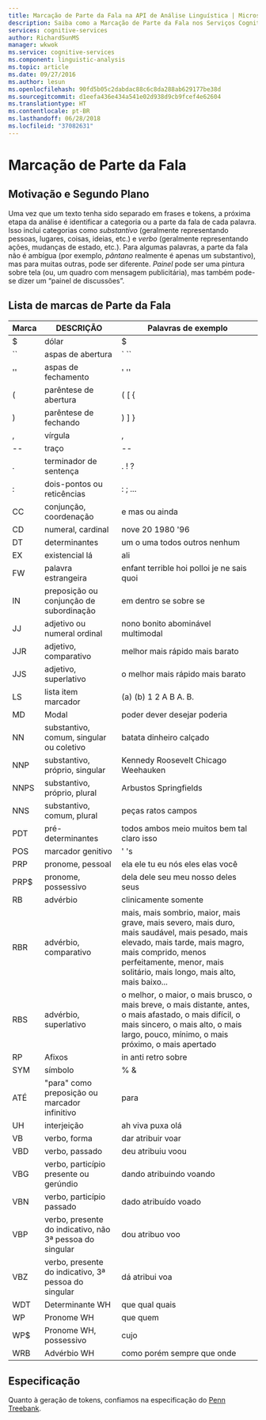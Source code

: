 ```yaml
---
title: Marcação de Parte da Fala na API de Análise Linguística | Microsoft Docs
description: Saiba como a Marcação de Parte da Fala nos Serviços Cognitivos da Microsoft identifica a categoria ou parte da fala de cada palavra do texto.
services: cognitive-services
author: RichardSunMS
manager: wkwok
ms.service: cognitive-services
ms.component: linguistic-analysis
ms.topic: article
ms.date: 09/27/2016
ms.author: lesun
ms.openlocfilehash: 90fd5b05c2dabdac88c6c8da288ab629177be38d
ms.sourcegitcommit: d1eefa436e434a541e02d938d9cb9fcef4e62604
ms.translationtype: HT
ms.contentlocale: pt-BR
ms.lasthandoff: 06/28/2018
ms.locfileid: "37082631"
---
```

# <a name="part-of-speech-tagging"></a>Marcação de Parte da Fala

## <a name="background-and-motivation"></a>Motivação e Segundo Plano

Uma vez que um texto tenha sido separado em frases e tokens, a próxima etapa da análise é identificar a categoria ou a parte da fala de cada palavra.
Isso inclui categorias como *substantivo* (geralmente representando pessoas, lugares, coisas, ideias, etc.) e *verbo* (geralmente representando ações, mudanças de estado, etc.). Para algumas palavras, a parte da fala não é ambígua (por exemplo, *pântano* realmente é apenas um substantivo), mas para muitas outras, pode ser diferente.
*Painel* pode ser uma pintura sobre tela (ou, um quadro com mensagem publicitária), mas também pode-se dizer um “painel de discussões”.

## <a name="list-of-part-of-speech-tags"></a>Lista de marcas de Parte da Fala

| Marca | DESCRIÇÃO | Palavras de exemplo |
|-----|-------------|---------------|
| $ | dólar | $ |
| \`\` | aspas de abertura | \` \`\` |
| '' | aspas de fechamento | ' '' |
| ( | parêntese de abertura | ( [ { |
| ) | parêntese de fechando | ) ] } |
| , | vírgula | , |
| -- | traço | -- |
| . | terminador de sentença | . ! ? |
| : | dois-pontos ou reticências | : ; ... |
| CC | conjunção, coordenação | e mas ou ainda|
| CD | numeral, cardinal | nove 20 1980 '96 |
| DT | determinantes |um o uma todos outros nenhum|
| EX | existencial lá | ali |
| FW | palavra estrangeira | enfant terrible hoi polloi je ne sais quoi |
| IN | preposição ou conjunção de subordinação| em dentro se sobre se |
| JJ | adjetivo ou numeral ordinal | nono bonito abominável multimodal |
| JJR | adjetivo, comparativo | melhor mais rápido mais barato |
| JJS | adjetivo, superlativo | o melhor mais rápido mais barato | 
| LS | lista item marcador | (a) (b) 1 2 A B A. B. |
| MD | Modal | poder dever desejar poderia |
| NN | substantivo, comum, singular ou coletivo | batata dinheiro calçado |
| NNP | substantivo, próprio, singular | Kennedy Roosevelt Chicago Weehauken |
| NNPS | substantivo, próprio, plural | Arbustos Springfields |
| NNS | substantivo, comum, plural | peças ratos campos |
| PDT | pré-determinantes | todos ambos meio muitos bem tal claro isso |
| POS | marcador genitivo | ' 's |
| PRP | pronome, pessoal | ela ele tu eu nós eles elas você |
| PRP$ | pronome, possessivo | dela dele seu meu nosso deles seus |
| RB | advérbio | clinicamente somente |
| RBR | advérbio, comparativo | mais, mais sombrio, maior, mais grave, mais severo, mais duro, mais saudável, mais pesado, mais elevado, mais tarde, mais magro, mais comprido, menos perfeitamente, menor, mais solitário, mais longo, mais alto, mais baixo... |
| RBS | advérbio, superlativo | o melhor, o maior, o mais brusco, o mais breve, o mais distante, antes, o mais afastado, o mais difícil, o mais sincero, o mais alto, o mais largo, pouco, mínimo, o mais próximo, o mais apertado |
| RP | Afixos | in anti retro sobre |
| SYM | símbolo | % & |
| ATÉ | "para" como preposição ou marcador infinitivo | para |
| UH | interjeição | ah viva puxa olá |
| VB | verbo, forma | dar atribuir voar |
| VBD | verbo, passado | deu atribuiu voou |
| VBG | verbo, particípio presente ou gerúndio | dando atribuindo voando |
| VBN | verbo, particípio passado | dado atribuído voado |
| VBP | verbo, presente do indicativo, não 3ª pessoa do singular | dou atribuo voo |
| VBZ | verbo, presente do indicativo, 3ª pessoa do singular | dá atribui voa |
| WDT | Determinante WH | que qual quais |
| WP | Pronome WH | que quem |
| WP$ | Pronome WH, possessivo | cujo |
| WRB | Advérbio WH | como porém sempre que onde |

## <a name="specification"></a>Especificação

Quanto à geração de tokens, confiamos na especificação do [Penn Treebank](https://catalog.ldc.upenn.edu/ldc99t42).
